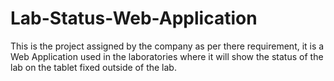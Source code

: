 # Lab-Status-Web-Application
This is the project assigned by the company as per there requirement, it is a Web Application used in the laboratories where it will show the status of the lab on the tablet fixed outside of the lab. 
